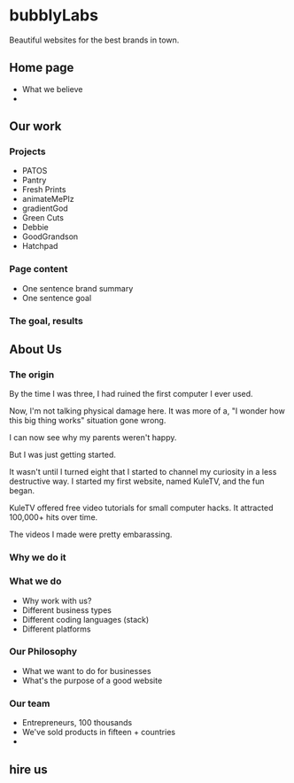 # bubblyLabs
Beautiful websites for the best brands in town.
## Home page

- What we believe
- ​

## Our work

### Projects
- PATOS
- Pantry
- Fresh Prints
- animateMePlz
- gradientGod
- Green Cuts
- Debbie
- GoodGrandson
- Hatchpad
 ### Page content
- One sentence brand summary
- One sentence goal
### The goal, results

## About Us
### The origin
By the time I was three, I had ruined the first computer I ever used. 

Now, I'm not talking physical damage here. It was more of a, "I wonder how this big thing works" situation gone wrong.

I can now see why my parents weren't happy. 

But I was just getting started.

It wasn't until I turned eight that I started to channel my curiosity in a less destructive way. I started my first website, named KuleTV, and the fun began.

KuleTV offered free video tutorials for small computer hacks. It attracted 100,000+ hits over time. 

The videos I made were pretty embarassing.

### Why we do it

### What we do
- Why work with us?
- Different business types
- Different coding languages (stack)
- Different platforms
### Our Philosophy
- What we want to do for businesses
- What's the purpose of a good website
### Our team
- Entrepreneurs, 100 thousands
- We've sold products in fifteen + countries
- ​
## hire us